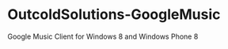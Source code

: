 OutcoldSolutions-GoogleMusic
=====================

Google Music Client for Windows 8 and Windows Phone 8
